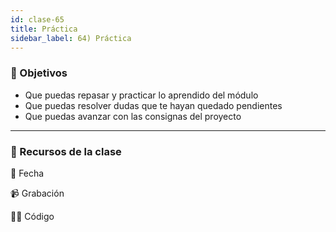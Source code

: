 ```yaml
---
id: clase-65
title: Práctica
sidebar_label: 64) Práctica
---
```


### 🏁 Objetivos

- Que puedas repasar y practicar lo aprendido del módulo
- Que puedas resolver dudas que te hayan quedado pendientes
- Que puedas avanzar con las consignas del proyecto

---

### 🚀 Recursos de la clase

📆 Fecha

📹 Grabación

👩‍💻 Código

